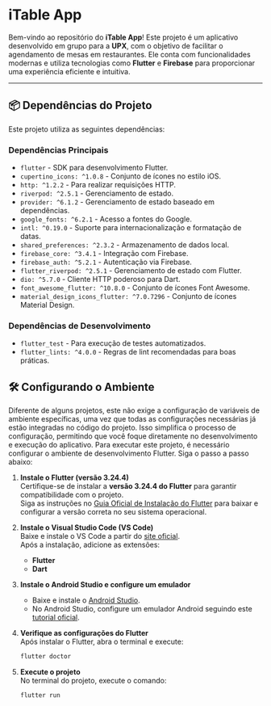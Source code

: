 # iTable App

Bem-vindo ao repositório do **iTable App**! Este projeto é um aplicativo desenvolvido em grupo para a **UPX**, com o objetivo de facilitar o agendamento de mesas em restaurantes. Ele conta com funcionalidades modernas e utiliza tecnologias como **Flutter** e **Firebase** para proporcionar uma experiência eficiente e intuitiva.

---

## 📦 Dependências do Projeto

Este projeto utiliza as seguintes dependências:

### Dependências Principais
- `flutter` - SDK para desenvolvimento Flutter.
- `cupertino_icons: ^1.0.8` - Conjunto de ícones no estilo iOS.
- `http: ^1.2.2` - Para realizar requisições HTTP.
- `riverpod: ^2.5.1` - Gerenciamento de estado.
- `provider: ^6.1.2` - Gerenciamento de estado baseado em dependências.
- `google_fonts: ^6.2.1` - Acesso a fontes do Google.
- `intl: ^0.19.0` - Suporte para internacionalização e formatação de datas.
- `shared_preferences: ^2.3.2` - Armazenamento de dados local.
- `firebase_core: ^3.4.1` - Integração com Firebase.
- `firebase_auth: ^5.2.1` - Autenticação via Firebase.
- `flutter_riverpod: ^2.5.1` - Gerenciamento de estado com Flutter.
- `dio: ^5.7.0` - Cliente HTTP poderoso para Dart.
- `font_awesome_flutter: ^10.8.0` - Conjunto de ícones Font Awesome.
- `material_design_icons_flutter: ^7.0.7296` - Conjunto de ícones Material Design.

### Dependências de Desenvolvimento
- `flutter_test` - Para execução de testes automatizados.
- `flutter_lints: ^4.0.0` - Regras de lint recomendadas para boas práticas.

## 🛠 Configurando o Ambiente

Diferente de alguns projetos, este não exige a configuração de variáveis de ambiente específicas, uma vez que todas as configurações necessárias já estão integradas no código do projeto. Isso simplifica o processo de configuração, permitindo que você foque diretamente no desenvolvimento e execução do aplicativo. Para executar este projeto, é necessário configurar o ambiente de desenvolvimento Flutter. Siga o passo a passo abaixo:

1. **Instale o Flutter (versão 3.24.4)**  
   Certifique-se de instalar a **versão 3.24.4 do Flutter** para garantir compatibilidade com o projeto.  
   Siga as instruções no [Guia Oficial de Instalação do Flutter](https://docs.flutter.dev/get-started/install) para baixar e configurar a versão correta no seu sistema operacional.

2. **Instale o Visual Studio Code (VS Code)**  
   Baixe e instale o VS Code a partir do [site oficial](https://code.visualstudio.com/).  
   Após a instalação, adicione as extensões:  
   - **Flutter**  
   - **Dart**

3. **Instale o Android Studio e configure um emulador**  
   - Baixe e instale o [Android Studio](https://developer.android.com/studio).  
   - No Android Studio, configure um emulador Android seguindo este [tutorial oficial](https://www.youtube.com/watch?v=wcO-Et_jpeo).

4. **Verifique as configurações do Flutter**  
   Após instalar o Flutter, abra o terminal e execute:  
   ```bash
   flutter doctor
5. **Execute o projeto**  
   No terminal do projeto, execute o comando:  
   ```bash
   flutter run 
   

